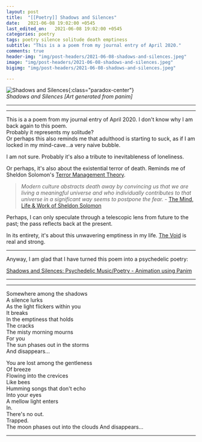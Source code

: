 ```yaml
---
layout: post
title:  "[[Poetry]] Shadows and Silences"
date:   2021-06-08 19:02:00 +0545
last_edited_on:   2021-06-08 19:02:00 +0545
categories: poetry
tags: poetry silence solitude death emptiness
subtitle: "This is a a poem from my journal entry of April 2020."
comments: true
header-img: "img/post-headers/2021-06-08-shadows-and-silences.jpeg"
image: "img/post-headers/2021-06-08-shadows-and-silences.jpeg"
bigimg: "img/post-headers/2021-06-08-shadows-and-silences.jpeg"

---
```


![Shadows and Silences]({{site.baseurl}}/img/post-headers/2021-06-08-shadows-and-silences.jpeg){:class="paradox-center"}  
*Shadows and Silences [Art generated from panim]*

<hr/>

---


This is a a poem from my journal entry of April 2020. I don't know why I am back again to this poem.  
Probably it represents my solitude?  
Or perhaps this also reminds me that adulthood is starting to suck, as if I am locked in my mind-cave...a very naive bubble.  

I am not sure. Probably it's also a tribute to inevitableness of loneliness.  

Or perhaps, it's also about the existential terror of death. Reminds me of Sheldon Solomon's [Terror Management Theory](https://en.wikipedia.org/wiki/Terror_management_theory).  

> *Modern culture abstracts death away by convincing us that we are living a meaningful universe and who individually contributes to that universe in a significant way seems to postpone the fear.* - [The Mind, Life & Work of Sheldon Solomon](https://www.youtube.com/watch?v=lUtLHR5v7y4)

Perhaps, I can only speculate through a telescopic lens from future to the past; the pass reflects back at the present.


In its entirety, it's about this unwavering emptiness in my life. [The Void](https://nish1001.github.io/mind-cave/poetry/the-void.html) is real and strong.

---

Anyway, I am glad that I have turned this poem into a psychedelic poetry:  

[Shadows and Silences: Psychedelic Music/Poetry - Animation using Panim](https://www.youtube.com/watch?v=ytS8EnV1coA)  

---
---


Somewhere among the shadows  
A silence lurks  
As the light flickers within you  
It breaks  
In the emptiness that holds  
The cracks  
The misty morning mourns  
For you  
The sun phases out in the storms  
And disappears...  
  
You are lost among the gentleness  
Of breeze  
Flowing into the crevices  
Like bees  
Humming songs that don't echo  
Into your eyes  
A mellow light enters  
In.  
There's no out.  
Trapped.  
The moon phases out into the clouds
And disappears...

---
